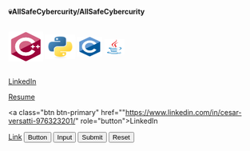 


**💀AllSafeCybercurity/AllSafeCybercurity**



<div style="display: inline_block"><br>
 
  <img align="center" alt="Rafa-Csharp" height="60" width="70" src="https://raw.githubusercontent.com/devicons/devicon/master/icons/cplusplus/cplusplus-original.svg">  
  <img align="center" alt="Rafa-Python" height="50" width="60" src="https://raw.githubusercontent.com/devicons/devicon/master/icons/python/python-original.svg">
  <img align="center" alt="Rafa-Csharp" height="40" width="50" src="https://raw.githubusercontent.com/devicons/devicon/master/icons/c/c-original.svg">
  <img align="center" alt="Rafa-Java" height="30" width="40" src="https://raw.githubusercontent.com/devicons/devicon/master/icons/java/java-original.svg"> 
  
</div>
 </br>
 <div>

 <a href="https://www.linkedin.com/in/cesar-versatti-976323201/" title="LinkedIn" class="btn btn-linkedin btn-lg"><i class="fa fa-linkedin fa-fw"></i> LinkedIn</a>
 </br>

 <a href="https://caesarversatti.web.app/" title="Resume" class="btn btn-linkedin btn-lg"><i class="fa fa-linkedin fa-fw"></i> Resume</a>

 <a class="btn btn-primary" href=""https://www.linkedin.com/in/cesar-versatti-976323201/" role="button">LinkedIn</a>
 
 <a class="btn btn-primary" href="#" role="button">Link</a>
<button class="btn btn-primary" type="submit">Button</button>
<input class="btn btn-primary" type="button" value="Input">
<input class="btn btn-primary" type="submit" value="Submit">
<input class="btn btn-primary" type="reset" value="Reset">

